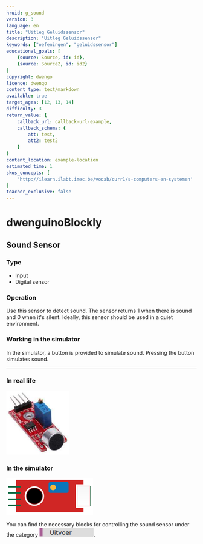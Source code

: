 ```yaml
---
hruid: g_sound
version: 3
language: en
title: "Uitleg Geluidssensor"
description: "Uitleg Geluidssensor"
keywords: ["oefeningen", "geluidssensor"]
educational_goals: [
    {source: Source, id: id}, 
    {source: Source2, id: id2}
]
copyright: dwengo
licence: dwengo
content_type: text/markdown
available: true
target_ages: [12, 13, 14]
difficulty: 3
return_value: {
    callback_url: callback-url-example,
    callback_schema: {
        att: test,
        att2: test2
    }
}
content_location: example-location
estimated_time: 1
skos_concepts: [
    'http://ilearn.ilabt.imec.be/vocab/curr1/s-computers-en-systemen'
]
teacher_exclusive: false
---
```

# dwenguinoBlockly
## Sound Sensor

### Type
- Input
- Digital sensor

### Operation
Use this sensor to detect sound. The sensor returns 1 when there is sound and 0 when it's silent. Ideally, this sensor should be used in a quiet environment.

### Working in the simulator
In the simulator, a button is provided to simulate sound. Pressing the button simulates sound.

***

### In real life

![](embed/geluidssensor.png "sound sensor")

### In the simulator

![](embed/sim_geluidssensor.png "sound sensor simulator")

You can find the necessary blocks for controlling the sound sensor under the category ![](embed/cat_uitvoer.png "output category").